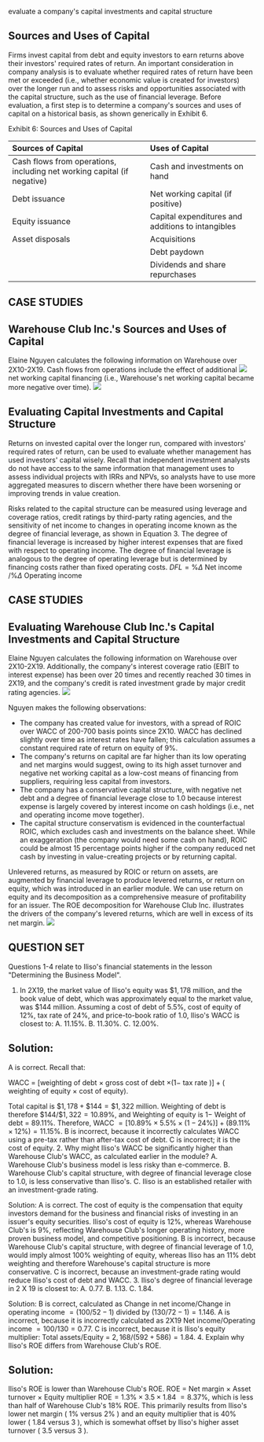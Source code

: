 evaluate a company's capital investments and capital structure

## Sources and Uses of Capital

Firms invest capital from debt and equity investors to earn returns above their investors' required rates of return. An important consideration in company analysis is to evaluate whether required rates of return have been met or exceeded (i.e., whether economic value is created for investors) over the longer run and to assess risks and opportunities associated with the capital structure, such as the use of financial leverage. Before evaluation, a first step is to determine a company's sources and uses of capital on a historical basis, as shown generically in Exhibit 6.

Exhibit 6: Sources and Uses of Capital

| Sources of Capital | Uses of Capital |
| :--- | :--- |
| Cash flows from operations, including net working capital (if negative) | Cash and investments on hand |
| Debt issuance | Net working capital (if positive) |
| Equity issuance | Capital expenditures and additions to intangibles |
| Asset disposals | Acquisitions |
|  | Debt paydown |
|  | Dividends and share repurchases |

## CASE STUDIES

## Warehouse Club Inc.'s Sources and Uses of Capital

Elaine Nguyen calculates the following information on Warehouse over 2X10-2X19. Cash flows from operations include the effect of additional
![](https://cdn.mathpix.com/cropped/2025_06_02_da893ef46fc472590e66g-1.jpg?height=112&width=112&top_left_y=1798&top_left_x=1695) net working capital financing (i.e., Warehouse's net working capital became more negative over time).
![](https://cdn.mathpix.com/cropped/2025_06_02_da893ef46fc472590e66g-2.jpg?height=1538&width=1242&top_left_y=223&top_left_x=284)

## Evaluating Capital Investments and Capital Structure

Returns on invested capital over the longer run, compared with investors' required rates of return, can be used to evaluate whether management has used investors' capital wisely. Recall that independent investment analysts do not have access to the same information that management uses to assess individual projects with IRRs and NPVs, so analysts have to use more aggregated measures to discern whether there have been worsening or improving trends in value creation.

Risks related to the capital structure can be measured using leverage and coverage ratios, credit ratings by third-party rating agencies, and the sensitivity of net income to changes in operating income known as the degree of financial leverage, as shown in Equation 3. The degree of financial leverage is increased by higher interest expenses that are fixed with respect to operating income. The degree of financial leverage is analogous to the degree of operating leverage but is determined by financing costs rather than fixed operating costs.
$D F L=\% \Delta$ Net income $/ \% \Delta$ Operating income

## CASE STUDIES

## Evaluating Warehouse Club Inc.'s Capital Investments and Capital Structure

Elaine Nguyen calculates the following information on Warehouse over 2X10-2X19. Additionally, the company's interest coverage ratio (EBIT to interest expense) has been over 20 times and recently reached 30 times in 2X19, and the company's credit is rated investment grade by major credit rating agencies.
![](https://cdn.mathpix.com/cropped/2025_06_02_da893ef46fc472590e66g-3.jpg?height=1380&width=1099&top_left_y=741&top_left_x=665)

Nguyen makes the following observations:

- The company has created value for investors, with a spread of ROIC over WACC of 200-700 basis points since 2X10. WACC has declined slightly over time as interest rates have fallen; this calculation assumes a constant required rate of return on equity of $9 \%$.
- The company's returns on capital are far higher than its low operating and net margins would suggest, owing to its high asset turnover and negative net working capital as a low-cost means of financing from suppliers, requiring less capital from investors.
- The company has a conservative capital structure, with negative net debt and a degree of financial leverage close to 1.0 because interest expense is largely covered by interest income on cash holdings (i.e., net and operating income move together).
- The capital structure conservatism is evidenced in the counterfactual ROIC, which excludes cash and investments on the balance sheet. While an exaggeration (the company would need some cash on hand), ROIC could be almost 15 percentage points higher if the company reduced net cash by investing in value-creating projects or by returning capital.

Unlevered returns, as measured by ROIC or return on assets, are augmented by financial leverage to produce levered returns, or return on equity, which was introduced in an earlier module. We can use return on equity and its decomposition as a comprehensive measure of profitability for an issuer. The ROE decomposition for Warehouse Club Inc. illustrates the drivers of the company's levered returns, which are well in excess of its net margin.
![](https://cdn.mathpix.com/cropped/2025_06_02_da893ef46fc472590e66g-4.jpg?height=747&width=904&top_left_y=998&top_left_x=456)

## QUESTION SET

Questions 1-4 relate to Iliso's financial statements in the lesson "Determining the Business Model".

1. In 2X19, the market value of Iliso's equity was $\$ 1,178$ million, and the book value of debt, which was approximately equal to the market value, was $\$ 144$ million. Assuming a cost of debt of $5.5 \%$, cost of equity of $12 \%$, tax rate of $24 \%$, and price-to-book ratio of 1.0, Iliso's WACC is closest to:
A. $11.15 \%$.
B. $11.30 \%$.
C. $12.00 \%$.

## Solution:

A is correct. Recall that:

WACC $=$ [weighting of debt $\times$ gross cost of debt $\times(1-$ tax rate $)]+($ weighting of equity $\times$ cost of equity).

Total capital is $\$ 1,178+\$ 144=\$ 1,322$ million. Weighting of debt is therefore $\$ 144 / \$ 1,322=10.89 \%$, and Weighting of equity is $1-$ Weight of debt $=$ $89.11 \%$.
Therefore, WACC $=[10.89 \% \times 5.5 \% \times(1-24 \%)]+(89.11 \% \times 12 \%)=11.15 \%$.
B is incorrect, because it incorrectly calculates WACC using a pre-tax rather than after-tax cost of debt.
C is incorrect; it is the cost of equity.
2. Why might Iliso's WACC be significantly higher than Warehouse Club's WACC, as calculated earlier in the module?
A. Warehouse Club's business model is less risky than e-commerce.
B. Warehouse Club's capital structure, with degree of financial leverage close to 1.0, is less conservative than Iliso's.
C. Iliso is an established retailer with an investment-grade rating.

Solution:
A is correct. The cost of equity is the compensation that equity investors demand for the business and financial risks of investing in an issuer's equity securities. Iliso's cost of equity is $12 \%$, whereas Warehouse Club's is $9 \%$, reflecting Warehouse Club's longer operating history, more proven business model, and competitive positioning.
B is incorrect, because Warehouse Club's capital structure, with degree of financial leverage of 1.0, would imply almost $100 \%$ weighting of equity, whereas Iliso has an $11 \%$ debt weighting and therefore Warehouse's capital structure is more conservative.
C is incorrect, because an investment-grade rating would reduce Iliso's cost of debt and WACC.
3. Iliso's degree of financial leverage in 2 X 19 is closest to:
A. 0.77.
B. 1.13.
C. 1.84.

Solution:
B is correct, calculated as Change in net income/Change in operating income $=(100 / 52-1)$ divided by $(130 / 72-1)=1.146$.
A is incorrect, because it is incorrectly calculated as 2X19 Net income/Operating income $=100 / 130=0.77$.
C is incorrect, because it is Iliso's equity multiplier: Total assets/Equity = $2,168 /(592+586)=1.84$.
4. Explain why Iliso's ROE differs from Warehouse Club's ROE.

## Solution:

Iliso's ROE is lower than Warehouse Club's ROE.
ROE $=$ Net margin $\times$ Asset turnover $\times$ Equity multiplier
$\mathrm{ROE}=1.3 \% \times 3.5 \times 1.84$
$=8.37 \%$, which is less than half of Warehouse Club's $18 \%$ ROE.
This primarily results from Iliso's lower net margin ( $1 \%$ versus $2 \%$ ) and an equity multiplier that is $40 \%$ lower ( 1.84 versus 3 ), which is somewhat offset by Iliso's higher asset turnover ( 3.5 versus 3 ).

